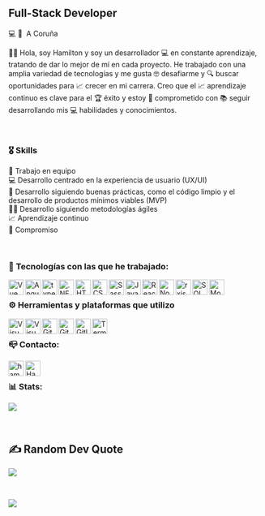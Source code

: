 ## Full-Stack Developer
💻 🏡 &nbsp;A Coruña

👋🏾 Hola, soy Hamilton y soy un desarrollador 💻 en constante aprendizaje, tratando de dar lo mejor de mí en cada proyecto. He trabajado con una amplia variedad de tecnologías y me gusta 🤓 desafiarme y 🔍 buscar oportunidades para 📈 crecer en mi carrera. Creo que el 📈 aprendizaje continuo es clave para el 🏆 éxito y estoy 💪 comprometido con 📚 seguir desarrollando mis 💻 habilidades y conocimientos.

<br />

### 🎖&nbsp;Skills

🤝 Trabajo en equipo <br />
💻 Desarrollo centrado en la experiencia de usuario (UX/UI) <br />
🧹 Desarrollo siguiendo buenas prácticas, como el código limpio y el desarrollo de productos mínimos viables (MVP) <br />
🧑‍💼 Desarrollo siguiendo metodologías ágiles <br />
📈 Aprendizaje continuo <br />
💪 Compromiso 

<br />

###  📌&nbsp;Tecnologías con las que he trabajado:

<img align="left" alt="Vue"  height="30px" src="https://cdn.svgporn.com/logos/vue.svg" />

<img align="left" alt="Angular"  height="30px" src="https://cdn.svgporn.com/logos/angular-icon.svg" />

<img align="left"  alt="typescript"  height="30px" src="https://cdn.svgporn.com/logos/typescript-icon.svg"/>

<img align="left" alt=".NET" height="30px" src="https://cdn.svgporn.com/logos/dotnet.svg" />

<img align="left" alt="HTML5" height="30px" src="https://cdn.svgporn.com/logos/html-5.svg" />

<img align="left" alt="CSS3" height="30px" src="https://cdn.svgporn.com/logos/css-3.svg" />

<img align="left" alt="Sass" height="30px" src="https://cdn.svgporn.com/logos/sass.svg" />

<img align="left" alt="JavaScript" height="30px" src="https://cdn.svgporn.com/logos/javascript.svg" />

<img align="left" alt="React" height="30px" src="https://cdn.svgporn.com/logos/react.svg" />

<img align="left" alt="Node.js" height="30px" src="https://cdn.svgporn.com/logos/nodejs.svg" />

<img align="left" alt="rxjs" height="30px" src="https://cdn.svgporn.com/logos/reactivex.svg" />

<img align="left" alt="SQL" height="30px" src="https://cdn.svgporn.com/logos/mysql.svg" />

<img align="left" alt="MongoDB" height="30px" src="https://cdn.svgporn.com/logos/mongodb.svg" />

<br />

### ⚙️&nbsp;Herramientas y plataformas que utilizo

<img align="left" alt="Visual Studio Code" height="30px" src="https://cdn.svgporn.com/logos/visual-studio-code.svg" />
<img align="left" alt="Visual Studio" height="30px" src="https://cdn.svgporn.com/logos/visual-studio.svg" />
<img align="left" alt="Git" height="30px" src="https://cdn.svgporn.com/logos/git-icon.svg" />
<img align="left" alt="GitHub"  height="30px" src="https://cdn.svgporn.com/logos/github-icon.svg" />
<img align="left" alt="Gitlab"  height="30px" src="https://cdn.svgporn.com/logos/gitlab.svg" />
<img align="left" alt="Terminal" height="30px" src="https://cdn.svgporn.com/logos/terminal.svg" />

<br />

###  📪&nbsp;Contacto:

[<img align="left" alt="hamelshmc.github.io" height="30px" src="https://cdn.svgporn.com/logos/google-marketing-platform.svg" />][website]
[<img align="left" alt="Hamelshmc | LinkedIn" height="30px" src="https://cdn.svgporn.com/logos/linkedin-icon.svg" />][linkedin]

[website]: https://hamelshmc.github.io/
[linkedin]: https://www.linkedin.com/in/hamelhmc/

<br />

### 📊&nbsp;Stats:

![](https://github-readme-stats.vercel.app/api/top-langs/?username=hamelshmc&theme=dracula&hide_border=true&include_all_commits=true&count_private=true&layout=compact)

<br />

## ✍️&nbsp;Random Dev Quote

![](https://quotes-github-readme.vercel.app/api?type=horizontal&theme=dark)

<br />

[![](https://visitcount.itsvg.in/api?id=hamelshmc&icon=4&color=12)](https://visitcount.itsvg.in)

